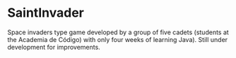 # SaintInvader
Space invaders type game developed by a group of five cadets (students at the Academia de Código) with only four weeks of learning Java). Still under development for improvements.
